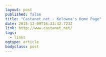 ```yaml
---
layout: post 
published: false 
title: "Castanet.net - Kelowna's Home Page" 
date: 2015-12-09T16:33:42.723Z 
link: http://www.castanet.net/ 
tags:
  - links
ogtype: article 
bodyclass: post 
---
```


